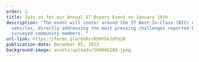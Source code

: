 ```yaml
---
order: 1
title: Join us for our Annual IT Buyers Event on January 18th
description: "The event will center around the IT Best-In-Class (BIC) contract
  vehicles, directly addressing the most pressing challenges reported by
  surveyed community members. "
url-link: https://forms.gle/6hRsrKXHYbk2dFU28
publication-date: December 05, 2023
background-image: assets/uploads/569886288.jpeg
---
```

